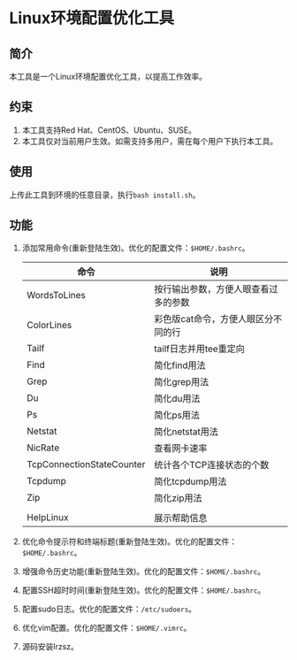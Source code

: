 # Linux环境配置优化工具

## 简介

本工具是一个Linux环境配置优化工具，以提高工作效率。  

## 约束

1. 本工具支持Red Hat、CentOS、Ubuntu、SUSE。  
2. 本工具仅对当前用户生效。如需支持多用户，需在每个用户下执行本工具。  

## 使用

上传此工具到环境的任意目录，执行`bash install.sh`。  

## 功能

1. 添加常用命令(重新登陆生效)。优化的配置文件：`$HOME/.bashrc`。  

   | 命令                      | 说明                                 |
   | ------------------------- | ------------------------------------ |
   | WordsToLines              | 按行输出参数，方便人眼查看过多的参数 |
   | ColorLines                | 彩色版cat命令，方便人眼区分不同的行  |
   | Tailf                     | tailf日志并用tee重定向               |
   | Find                      | 简化find用法                         |
   | Grep                      | 简化grep用法                         |
   | Du                        | 简化du用法                           |
   | Ps                        | 简化ps用法                           |
   | Netstat                   | 简化netstat用法                      |
   | NicRate                   | 查看网卡速率                         |
   | TcpConnectionStateCounter | 统计各个TCP连接状态的个数            |
   | Tcpdump                   | 简化tcpdump用法                      |
   | Zip                       | 简化zip用法                          |
   |                           |                                      |
   | HelpLinux                 | 展示帮助信息                         |

2. 优化命令提示符和终端标题(重新登陆生效)。优化的配置文件：`$HOME/.bashrc`。  

3. 增强命令历史功能(重新登陆生效)。优化的配置文件：`$HOME/.bashrc`。  

4. 配置SSH超时时间(重新登陆生效)。优化的配置文件：`$HOME/.bashrc`。  

5. 配置sudo日志。优化的配置文件：`/etc/sudoers`。  

6. 优化vim配置。优化的配置文件：`$HOME/.vimrc`。  

7. 源码安装lrzsz。  
